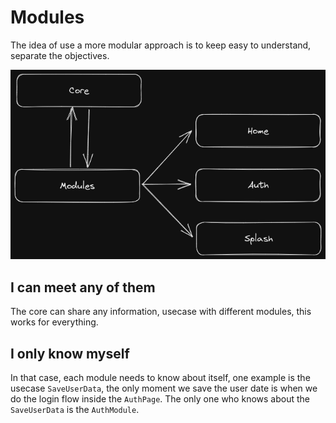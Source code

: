 # Modules

The idea of use a more modular approach is to keep easy to understand, separate the objectives.

![image](modules_flow.png)

## I can meet any of them

The core can share any information, usecase with different modules, this works for everything.

## I only know myself

In that case, each module needs to know about itself, one example is the usecase `SaveUserData`, the only moment we save the user date is when we do the login flow inside the `AuthPage`. The only one who knows about the `SaveUserData` is the `AuthModule`.

